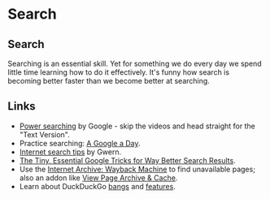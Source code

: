 # Search

## Search

Searching is an essential skill. Yet for something we do every day we spend little time learning how to do it effectively. It's funny how search is becoming better faster than we become better at searching.

## Links

* [Power searching](http://www.powersearchingwithgoogle.com/) by Google - skip the videos and head straight for the "Text Version".
* Practice searching: [A Google a Day](http://www.agoogleaday.com/).
* [Internet search tips](https://www.gwern.net/Search) by Gwern.
* [The Tiny, Essential Google Tricks for Way Better Search Results](https://lifehacker.com/the-tiny-essential-google-tricks-for-way-better-search-1826791031).
* Use the [Internet Archive: Wayback Machine](https://archive.org/web/web.php) to find unavailable pages; also an addon like [View Page Archive & Cache](https://addons.mozilla.org/en-US/firefox/addon/view-page-archive/).
* Learn about DuckDuckGo [bangs](https://duckduckgo.com/bang) and [features](https://duck.co/help/features).

